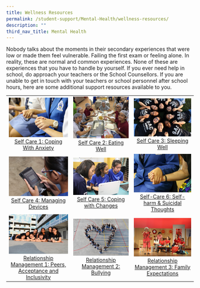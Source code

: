 ```yaml
---
title: Wellness Resources
permalink: /student-support/Mental-Health/wellness-resources/
description: ""
third_nav_title: Mental Health
---
```



Nobody talks about the moments in their secondary experiences that were low or made them feel vulnerable. Failing the first exam or feeling alone. In reality, these are normal and common experiences. None of these are experiences that you have to handle by yourself. If you ever need help in school, do approach your teachers or the School Counsellors. If you are unable to get in touch with your teachers or school personnel after school hours, here are some additional support resources available to you.

|   |   |   |
|:---:|:---:|:---:|
| ![](/images/Mental%20Health/FD_0605-scaled.jpg) [Self Care 1: Coping With Anxiety](/wellness-resources/coping-with-anxiety/)  | ![](/images/Mental%20Health/Eating-Well.jpg) [Self Care 2: Eating Well](/wellness-resources/eating-well/)  | ![](/images/Mental%20Health/Sleeping-Well-scaled.jpg) [Self Care 3: Sleeping Well](/wellness-resources/sleeping-well/) |
|![](/images/Mental%20Health/Managing-Devices-scaled.jpg)  [Self Care 4: Managing Devices](/wellness-resources/managing-devices/)  |  ![](/images/Mental%20Health/Coping-with-Changes-scaled.jpg) [Self Care 5: Coping with Changes](/wellness-resources/coping-with-changes/)| ![](/images/Mental%20Health/Self-Harm-scaled.jpg) [Self-Care 6: Self-harm & Suicidal Thoughts](/wellness-resources/self-harm-suicidal-thoughts/) |
| ![](/images/Mental%20Health/New-Banner-image.jpg) [Relationship Management 1: Peers, Acceptance and Inclusivity](/wellness-resources/peers-acceptance-and-inclusivity/) |![](/images/Mental%20Health/Banner-image-6.jpg) [Relationship Management 2: Bullying](/wellness-resources/bullying/) | ![](/images/Mental%20Health/Banner-Image-3-scaled.jpg) [Relationship Management 3: Family Expectations](/wellness-resources/family-expectations/) |